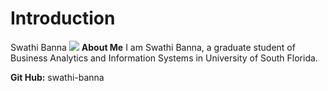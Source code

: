 # Introduction
Swathi Banna
![](C:\Users\Swathi\Desktop\swathi.jpg)
**About Me**
I am Swathi Banna, a graduate student of Business Analytics and Information Systems in University of South Florida.

**Git Hub:** swathi-banna
